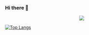 ### Hi there 👋

<center>
  <img src="https://github-readme-stats.vercel.app/api?username=TomasSerra&count_private=true&show_icons=true&theme=dark"/>
</center>

[![Top Langs](https://github-readme-stats.vercel.app/api/top-langs/?username=TomasSerra&layout=compact)](https://github.com/anuraghazra/github-readme-stats)

